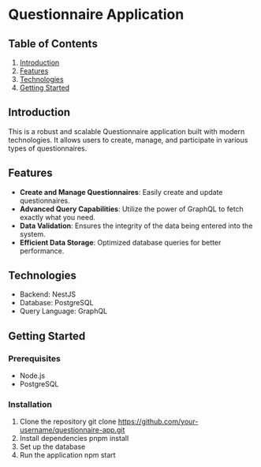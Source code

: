 # Questionnaire Application

## Table of Contents

1. [Introduction](#introduction)
2. [Features](#features)
3. [Technologies](#technologies)
4. [Getting Started](#getting-started)

## Introduction

This is a robust and scalable Questionnaire application built with modern technologies. It allows users to create, manage, and participate in various types of questionnaires.

## Features

- **Create and Manage Questionnaires**: Easily create and update questionnaires.
- **Advanced Query Capabilities**: Utilize the power of GraphQL to fetch exactly what you need.
- **Data Validation**: Ensures the integrity of the data being entered into the system.
- **Efficient Data Storage**: Optimized database queries for better performance.

## Technologies

- Backend: NestJS
- Database: PostgreSQL
- Query Language: GraphQL

## Getting Started

### Prerequisites

- Node.js
- PostgreSQL

### Installation

1. Clone the repository
   git clone https://github.com/your-username/questionnaire-app.git
2. Install dependencies
   pnpm install
3. Set up the database
4. Run the application
   npm start
